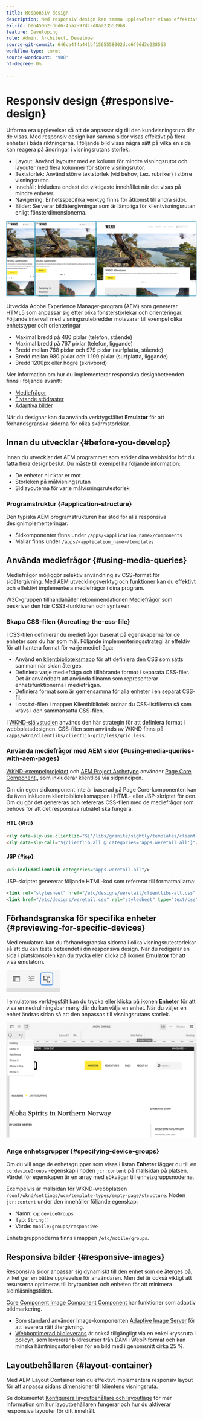 ```yaml
---
title: Responsiv design
description: Med responsiv design kan samma upplevelser visas effektivt på flera enheter i flera olika orienteringar.
exl-id: be645062-d6d6-45a2-97dc-d8aa235539b8
feature: Developing
role: Admin, Architect, Developer
source-git-commit: 646ca4f4a441bf1565558002dcd6f96d3e228563
workflow-type: tm+mt
source-wordcount: '908'
ht-degree: 0%

---
```


# Responsiv design {#responsive-design}

Utforma era upplevelser så att de anpassar sig till den kundvisningsruta där de visas. Med responsiv design kan samma sidor visas effektivt på flera enheter i båda riktningarna. I följande bild visas några sätt på vilka en sida kan reagera på ändringar i visningsrutans storlek:

* Layout: Använd layouter med en kolumn för mindre visningsrutor och layouter med flera kolumner för större visningsrutor.
* Textstorlek: Använd större textstorlek (vid behov, t.ex. rubriker) i större visningsrutor.
* Innehåll: Inkludera endast det viktigaste innehållet när det visas på mindre enheter.
* Navigering: Enhetsspecifika verktyg finns för åtkomst till andra sidor.
* Bilder: Serverar bildåtergivningar som är lämpliga för klientvisningsrutan enligt fönsterdimensionerna.

![Exempel på responsiv design](assets/responsive-example.png)

Utveckla Adobe Experience Manager-program (AEM) som genererar HTML5 som anpassar sig efter olika fönsterstorlekar och orienteringar. Följande intervall med visningsrutebredder motsvarar till exempel olika enhetstyper och orienteringar

* Maximal bredd på 480 pixlar (telefon, stående)
* Maximal bredd på 767 pixlar (telefon, liggande)
* Bredd mellan 768 pixlar och 979 pixlar (surfplatta, stående)
* Bredd mellan 980 pixlar och 1 199 pixlar (surfplatta, liggande)
* Bredd 1200px eller högre (skrivbord)

Mer information om hur du implementerar responsiva designbeteenden finns i följande avsnitt:

* [Mediefrågor](#using-media-queries)
* [Flytande stödraster](#developing-a-fluid-grid)
* [Adaptiva bilder](#using-adaptive-images)

När du designar kan du använda verktygsfältet **Emulator** för att förhandsgranska sidorna för olika skärmstorlekar.

## Innan du utvecklar {#before-you-develop}

Innan du utvecklar det AEM programmet som stöder dina webbsidor bör du fatta flera designbeslut. Du måste till exempel ha följande information:

* De enheter ni riktar er mot
* Storleken på målvisningsrutan
* Sidlayouterna för varje målvisningsrutestorlek

### Programstruktur {#application-structure}

Den typiska AEM programstrukturen har stöd för alla responsiva designimplementeringar:

* Sidkomponenter finns under `/apps/<application_name>/components`
* Mallar finns under `/apps/<application_name>/templates`

## Använda mediefrågor {#using-media-queries}

Mediefrågor möjliggör selektiv användning av CSS-format för sidåtergivning. Med AEM utvecklingsverktyg och funktioner kan du effektivt och effektivt implementera mediefrågor i dina program.

W3C-gruppen tillhandahåller rekommendationen [Mediefrågor](https://www.w3.org/TR/css3-mediaqueries/) som beskriver den här CSS3-funktionen och syntaxen.

### Skapa CSS-filen {#creating-the-css-file}

I CSS-filen definierar du mediefrågor baserat på egenskaperna för de enheter som du har som mål. Följande implementeringsstrategi är effektiv för att hantera format för varje mediefråga:

* Använd en [klientbiblioteksmapp](clientlibs.md) för att definiera den CSS som sätts samman när sidan återges.
* Definiera varje mediefråga och tillhörande format i separata CSS-filer. Det är användbart att använda filnamn som representerar enhetsfunktionerna i mediefrågan.
* Definiera format som är gemensamma för alla enheter i en separat CSS-fil.
* I css.txt-filen i mappen Klientbibliotek ordnar du CSS-listfilerna så som krävs i den sammansatta CSS-filen.

I [WKND-självstudien](develop-wknd-tutorial.md) används den här strategin för att definiera format i webbplatsdesignen. CSS-filen som används av WKND finns på `/apps/wknd/clientlibs/clientlib-grid/less/grid.less`.

### Använda mediefrågor med AEM sidor {#using-media-queries-with-aem-pages}

[WKND-exempelprojektet](/help/implementing/developing/introduction/develop-wknd-tutorial.md) och [AEM Project Archetype](https://experienceleague.adobe.com/docs/experience-manager-core-components/using/developing/archetype/overview.html) använder [Page Core Component,](https://experienceleague.adobe.com/docs/experience-manager-core-components/using/wcm-components/page.html), som inkluderar klientlibs via sidprincipen.

Om din egen sidkomponent inte är baserad på Page Core-komponenten kan du även inkludera klientbiblioteksmappen i HTML- eller JSP-skriptet för den. Om du gör det genereras och refereras CSS-filen med de mediefrågor som behövs för att det responsiva rutnätet ska fungera.

#### HTL {#htl}

```html
<sly data-sly-use.clientlib="${'/libs/granite/sightly/templates/clientlib.html'}">
<sly data-sly-call="${clientlib.all @ categories='apps.weretail.all'}"/>
```

#### JSP {#jsp}

```xml
<ui:includeClientLib categories="apps.weretail.all"/>
```

JSP-skriptet genererar följande HTML-kod som refererar till formatmallarna:

```xml
<link rel="stylesheet" href="/etc/designs/weretail/clientlibs-all.css" type="text/css">
<link href="/etc/designs/weretail.css" rel="stylesheet" type="text/css">
```

## Förhandsgranska för specifika enheter {#previewing-for-specific-devices}

Med emulatorn kan du förhandsgranska sidorna i olika visningsrutestorlekar så att du kan testa beteendet i din responsiva design. När du redigerar en sida i platskonsolen kan du trycka eller klicka på ikonen **Emulator** för att visa emulatorn.

![Emulatorikonen i verktygsfältet](assets/emulator-icon.png)

I emulatorns verktygsfält kan du trycka eller klicka på ikonen **Enheter** för att visa en nedrullningsbar meny där du kan välja en enhet. När du väljer en enhet ändras sidan så att den anpassas till visningsrutans storlek.

![Emulatorverktygsfältet](assets/emulator.png)

### Ange enhetsgrupper {#specifying-device-groups}

Om du vill ange de enhetsgrupper som visas i listan **Enheter** lägger du till en `cq:deviceGroups` -egenskap i noden `jcr:content` på mallsidan på platsen. Värdet för egenskapen är en array med sökvägar till enhetsgruppsnoderna.

Exempelvis är mallsidan för WKND-webbplatsen `/conf/wknd/settings/wcm/template-types/empty-page/structure`. Noden `jcr:content` under den innehåller följande egenskap:

* Namn: `cq:deviceGroups`
* Typ: `String[]`
* Värde: `mobile/groups/responsive`

Enhetsgruppnoderna finns i mappen `/etc/mobile/groups`.

## Responsiva bilder {#responsive-images}

Responsiva sidor anpassar sig dynamiskt till den enhet som de återges på, vilket ger en bättre upplevelse för användaren. Men det är också viktigt att resurserna optimeras till brytpunkten och enheten för att minimera sidinläsningstiden.

[Core Component Image Component Component ](https://experienceleague.adobe.com/docs/experience-manager-core-components/using/wcm-components/image.html) har funktioner som adaptiv bildmarkering.

* Som standard använder Image-komponenten [Adaptive Image Server](https://experienceleague.adobe.com/docs/experience-manager-core-components/using/developing/adaptive-image-servlet.html) för att leverera rätt återgivning.
* [Webboptimerad bildleverans](https://experienceleague.adobe.com/docs/experience-manager-core-components/using/developing/web-optimized-image-delivery.html) är också tillgängligt via en enkel kryssruta i policyn, som levererar bildresurser från DAM i WebP-format och kan minska hämtningsstorleken för en bild med i genomsnitt cirka 25 %.

## Layoutbehållaren {#layout-container}

Med AEM Layout Container kan du effektivt implementera responsiv layout för att anpassa sidans dimensioner till klientens visningsruta.

Se dokumentet [Konfigurera layoutbehållare och layoutläge](/help/sites-cloud/administering/responsive-layout.md) för mer information om hur layoutbehållaren fungerar och hur du aktiverar responsiva layouter för ditt innehåll.
